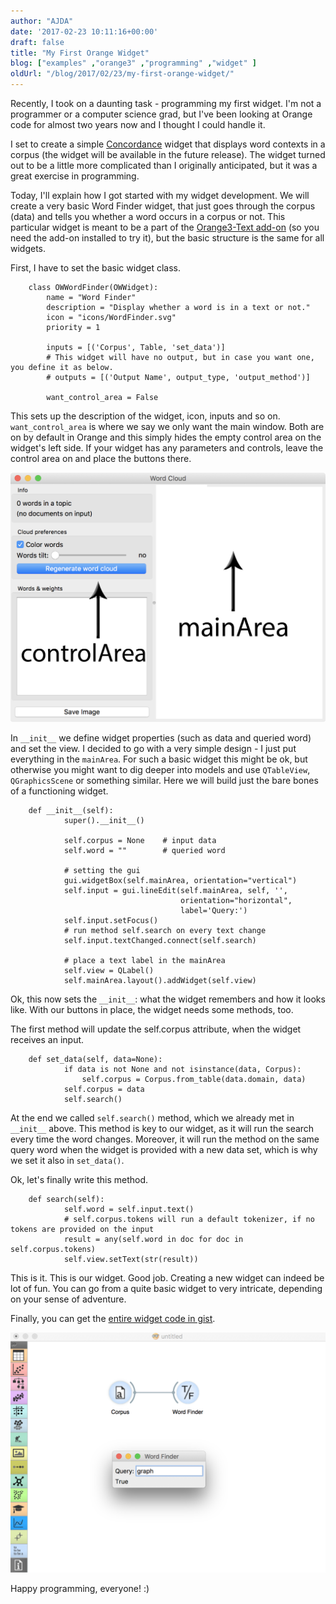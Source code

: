 ```yaml
---
author: "AJDA"
date: '2017-02-23 10:11:16+00:00'
draft: false
title: "My First Orange Widget"
blog: ["examples" ,"orange3" ,"programming" ,"widget" ]
oldUrl: "/blog/2017/02/23/my-first-orange-widget/"
---
```


Recently, I took on a daunting task - programming my first widget. I'm not a programmer or a computer science grad, but I've been looking at Orange code for almost two years now and I thought I could handle it.

I set to create a simple [Concordance](https://www.nottingham.ac.uk/alzsh3/acvocab/concordances.htm) widget that displays word contexts in a corpus (the widget will be available in the future release). The widget turned out to be a little more complicated than I originally anticipated, but it was a great exercise in programming.

Today, I'll explain how I got started with my widget development. We will create a very basic Word Finder widget, that just goes through the corpus (data) and tells you whether a word occurs in a corpus or not. This particular widget is meant to be a part of the [Orange3-Text add-on](https://github.com/biolab/orange3-text) (so you need the add-on installed to try it), but the basic structure is the same for all widgets.



First, I have to set the basic widget class.

```
    class OWWordFinder(OWWidget):
        name = "Word Finder"
        description = "Display whether a word is in a text or not."
        icon = "icons/WordFinder.svg"
        priority = 1
    
        inputs = [('Corpus', Table, 'set_data')]
        # This widget will have no output, but in case you want one, you define it as below.
        # outputs = [('Output Name', output_type, 'output_method')]
    
        want_control_area = False
```



This sets up the description of the widget, icon, inputs and so on. `want_control_area` is where we say we only want the main window. Both are on by default in Orange and this simply hides the empty control area on the widget's left side. If your widget has any parameters and controls, leave the control area on and place the buttons there.

![](example-area.jpg)



In `__init__` we define widget properties (such as data and queried word) and set the view. I decided to go with a very simple design - I just put everything in the `mainArea`. For such a basic widget this might be ok, but otherwise you might want to dig deeper into models and use `QTableView`, `QGraphicsScene` or something similar. Here we will build just the bare bones of a functioning widget.

```
    def __init__(self):
            super().__init__()
    
            self.corpus = None    # input data
            self.word = ""        # queried word
    
            # setting the gui
            gui.widgetBox(self.mainArea, orientation="vertical")
            self.input = gui.lineEdit(self.mainArea, self, '',
                                      orientation="horizontal",
                                      label='Query:')
            self.input.setFocus()
            # run method self.search on every text change
            self.input.textChanged.connect(self.search)
            
            # place a text label in the mainArea
            self.view = QLabel()
            self.mainArea.layout().addWidget(self.view)
```

Ok, this now sets the `__init__`: what the widget remembers and how it looks like. With our buttons in place, the widget needs some methods, too.



The first method will update the self.corpus attribute, when the widget receives an input.

```
    def set_data(self, data=None):
            if data is not None and not isinstance(data, Corpus):
                self.corpus = Corpus.from_table(data.domain, data)
            self.corpus = data
            self.search()
```

At the end we called `self.search()` method, which we already met in `__init__` above. This method is key to our widget, as it will run the search every time the word changes. Moreover, it will run the method on the same query word when the widget is provided with a new data set, which is why we set it also in `set_data()`.



Ok, let's finally write this method.

```
    def search(self):
            self.word = self.input.text()
            # self.corpus.tokens will run a default tokenizer, if no tokens are provided on the input
            result = any(self.word in doc for doc in self.corpus.tokens)
            self.view.setText(str(result))
```



This is it. This is our widget. Good job. Creating a new widget can indeed be lot of fun. You can go from a quite basic widget to very intricate, depending on your sense of adventure.

Finally, you can get the [entire widget code in gist](https://gist.github.com/ajdapretnar/e66e1dbecef3bb59abd4137bf8c2ab77).

![](Screen-Shot-2017-02-23-at-10.41.27.png)

Happy programming, everyone! :)


